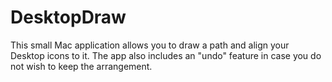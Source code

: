 # DesktopDraw

This small Mac application allows you to draw a path and align your Desktop icons to it. The app also includes an "undo" feature in case you do not wish to keep the arrangement.
